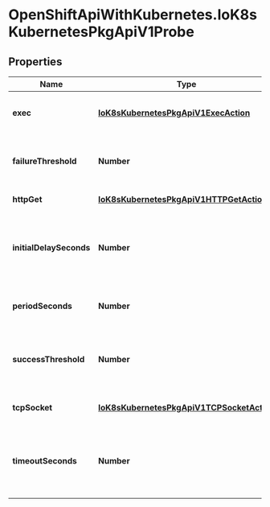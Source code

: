 # OpenShiftApiWithKubernetes.IoK8sKubernetesPkgApiV1Probe

## Properties
Name | Type | Description | Notes
------------ | ------------- | ------------- | -------------
**exec** | [**IoK8sKubernetesPkgApiV1ExecAction**](IoK8sKubernetesPkgApiV1ExecAction.md) | One and only one of the following should be specified. Exec specifies the action to take. | [optional] 
**failureThreshold** | **Number** | Minimum consecutive failures for the probe to be considered failed after having succeeded. Defaults to 3. Minimum value is 1. | [optional] 
**httpGet** | [**IoK8sKubernetesPkgApiV1HTTPGetAction**](IoK8sKubernetesPkgApiV1HTTPGetAction.md) | HTTPGet specifies the http request to perform. | [optional] 
**initialDelaySeconds** | **Number** | Number of seconds after the container has started before liveness probes are initiated. More info: http://kubernetes.io/docs/user-guide/pod-states#container-probes | [optional] 
**periodSeconds** | **Number** | How often (in seconds) to perform the probe. Default to 10 seconds. Minimum value is 1. | [optional] 
**successThreshold** | **Number** | Minimum consecutive successes for the probe to be considered successful after having failed. Defaults to 1. Must be 1 for liveness. Minimum value is 1. | [optional] 
**tcpSocket** | [**IoK8sKubernetesPkgApiV1TCPSocketAction**](IoK8sKubernetesPkgApiV1TCPSocketAction.md) | TCPSocket specifies an action involving a TCP port. TCP hooks not yet supported | [optional] 
**timeoutSeconds** | **Number** | Number of seconds after which the probe times out. Defaults to 1 second. Minimum value is 1. More info: http://kubernetes.io/docs/user-guide/pod-states#container-probes | [optional] 


